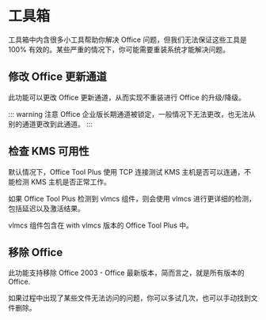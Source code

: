 # 工具箱

工具箱中内含很多小工具帮助你解决 Office 问题，但我们无法保证这些工具是 100% 有效的。某些严重的情况下，你可能需要重装系统才能解决问题。

## 修改 Office 更新通道

此功能可以更改 Office 更新通道，从而实现不重装进行 Office 的升级/降级。

::: warning 注意
Office 企业版长期通道被锁定，一般情况下无法更改，也无法从别的通道更改到此通道。
:::

## 检查 KMS 可用性

默认情况下，Office Tool Plus 使用 TCP 连接测试 KMS 主机是否可以连通，不能检测 KMS 主机是否正常工作。

如果 Office Tool Plus 检测到 vlmcs 组件，则会使用 vlmcs 进行更详细的检测，包括延迟以及激活结果。

vlmcs 组件包含在 with vlmcs 版本的 Office Tool Plus 中。

## 移除 Office

此功能支持移除 Office 2003 - Office 最新版本，简而言之，就是所有版本的 Office.

如果过程中出现了某些文件无法访问的问题，你可以多试几次，也可以手动找到文件删除。
